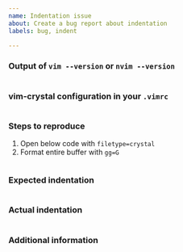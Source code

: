```yaml
---
name: Indentation issue
about: Create a bug report about indentation
labels: bug, indent

---
```


<!-- Fill all sections -->

### Output of `vim --version` or `nvim --version`

```

```

### vim-crystal configuration in your `.vimrc`

```vim

```

### Steps to reproduce

1. Open below code with `filetype=crystal`
2. Format entire buffer with `gg=G`

```crystal

```

### Expected indentation

```crystal

```

### Actual indentation

```crystal

```

### Additional information


